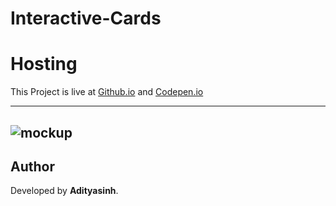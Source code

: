 # Interactive-Cards
# Hosting
 This Project is live at [Github.io](https://adityasinh-sodha.github.io/Interactive-Cards/) and [Codepen.io](https://codepen.io/Adityasinh-Sodha/full/zYgyENz)

---
![mockup](https://github.com/user-attachments/assets/84dd77b6-d157-46b6-824f-bf4fd48ae6ae)
---

## Author
Developed by **Adityasinh**.
